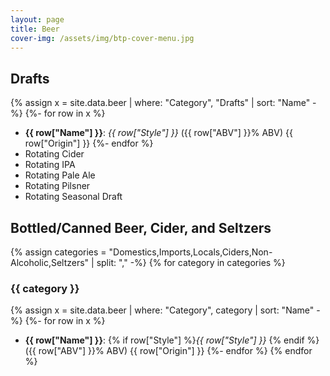```yaml
---
layout: page
title: Beer
cover-img: /assets/img/btp-cover-menu.jpg
---
```


## Drafts

{% assign x = site.data.beer | where: "Category", "Drafts" | sort: "Name" -%}
{%- for row in x %}
* **{{ row["Name"] }}**: *{{ row["Style"] }}* ({{ row["ABV"] }}% ABV) {{ row["Origin"] }}
{%- endfor %}
* Rotating Cider
* Rotating IPA
* Rotating Pale Ale
* Rotating Pilsner
* Rotating Seasonal Draft

## Bottled/Canned Beer, Cider, and Seltzers

{% assign categories = "Domestics,Imports,Locals,Ciders,Non-Alcoholic,Seltzers" | split: "," -%}
{% for category in categories %}
### {{ category }}

{% assign x = site.data.beer | where: "Category", category | sort: "Name" -%}
{%- for row in x %}
* **{{ row["Name"] }}**: {% if row["Style"] %}*{{ row["Style"] }}* {% endif %}({{ row["ABV"] }}% ABV) {{ row["Origin"] }}
{%- endfor %}
{% endfor %}
